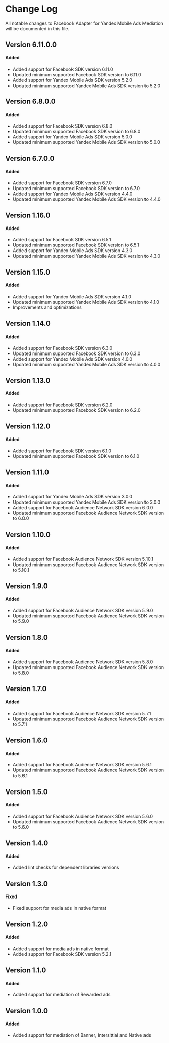 # Change Log
All notable changes to Facebook Adapter for Yandex Mobile Ads Mediation will be documented in this file.

## Version 6.11.0.0

#### Added
* Added support for Facebook SDK version 6.11.0
* Updated minimum supported Facebook SDK version to 6.11.0
* Added support for Yandex Mobile Ads SDK version 5.2.0
* Updated minimum supported Yandex Mobile Ads SDK version to 5.2.0

## Version 6.8.0.0

#### Added
* Added support for Facebook SDK version 6.8.0
* Updated minimum supported Facebook SDK version to 6.8.0
* Added support for Yandex Mobile Ads SDK version 5.0.0
* Updated minimum supported Yandex Mobile Ads SDK version to 5.0.0

## Version 6.7.0.0

#### Added
* Added support for Facebook SDK version 6.7.0
* Updated minimum supported Facebook SDK version to 6.7.0
* Added support for Yandex Mobile Ads SDK version 4.4.0
* Updated minimum supported Yandex Mobile Ads SDK version to 4.4.0

## Version 1.16.0

#### Added
* Added support for Facebook SDK version 6.5.1
* Updated minimum supported Facebook SDK version to 6.5.1
* Added support for Yandex Mobile Ads SDK version 4.3.0
* Updated minimum supported Yandex Mobile Ads SDK version to 4.3.0

## Version 1.15.0

#### Added
* Added support for Yandex Mobile Ads SDK version 4.1.0
* Updated minimum supported Yandex Mobile Ads SDK version to 4.1.0
* Improvements and optimizations

## Version 1.14.0

#### Added
* Added support for Facebook SDK version 6.3.0
* Updated minimum supported Facebook SDK version to 6.3.0
* Added support for Yandex Mobile Ads SDK version 4.0.0
* Updated minimum supported Yandex Mobile Ads SDK version to 4.0.0

## Version 1.13.0

#### Added
* Added support for Facebook SDK version 6.2.0
* Updated minimum supported Facebook SDK version to 6.2.0

## Version 1.12.0

#### Added
* Added support for Facebook SDK version 6.1.0
* Updated minimum supported Facebook SDK version to 6.1.0

## Version 1.11.0

#### Added
* Added support for Yandex Mobile Ads SDK version 3.0.0
* Updated minimum supported Yandex Mobile Ads SDK version to 3.0.0
* Added support for Facebook Audience Network SDK version 6.0.0
* Updated minimum supported Facebook Audience Network SDK version to 6.0.0

## Version 1.10.0

#### Added
* Added support for Facebook Audience Network SDK version 5.10.1
* Updated minimum supported Facebook Audience Network SDK version to 5.10.1

## Version 1.9.0

#### Added
* Added support for Facebook Audience Network SDK version 5.9.0
* Updated minimum supported Facebook Audience Network SDK version to 5.9.0

## Version 1.8.0

#### Added
* Added support for Facebook Audience Network SDK version 5.8.0
* Updated minimum supported Facebook Audience Network SDK version to 5.8.0

## Version 1.7.0

#### Added
* Added support for Facebook Audience Network SDK version 5.7.1
* Updated minimum supported Facebook Audience Network SDK version to 5.7.1

## Version 1.6.0

#### Added
* Added support for Facebook Audience Network SDK version 5.6.1
* Updated minimum supported Facebook Audience Network SDK version to 5.6.1

## Version 1.5.0

#### Added
* Added support for Facebook Audience Network SDK version 5.6.0
* Updated minimum supported Facebook Audience Network SDK version to 5.6.0

## Version 1.4.0

#### Added
* Added lint checks for dependent libraries versions

## Version 1.3.0

#### Fixed
* Fixed support for media ads  in native format

## Version 1.2.0

#### Added
* Added support for media ads in native format
* Added support for Facebook SDK version 5.2.1

## Version 1.1.0

#### Added
* Added support for mediation of Rewarded ads

## Version 1.0.0

#### Added
* Added support for mediation of Banner, Intersittial and Native ads 
